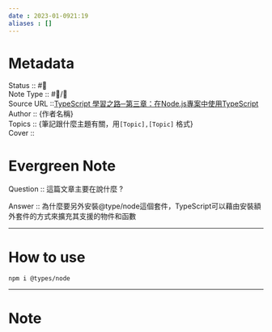 ```yaml
---
date : 2023-01-0921:19
aliases : []
---
```

# Metadata
Status :: #🌱 <br>
Note Type :: #📨/📝 <br>
Source URL ::[TypeScript 學習之路─第三章：在Node.js專案中使用TypeScript](https://magiclen.org/typescript-nodejs/)<br>
Author :: {作者名稱} <br>
Topics :: {筆記跟什麼主題有關，用`[Topic],[Topic]` 格式} <br>
Cover ::

# Evergreen Note

Question :: 這篇文章主要在說什麼 ?

Answer :: 為什麼要另外安裝@type/node這個套件，TypeScript可以藉由安裝額外套件的方式來擴充其支援的物件和函數

---

# How to use
```
npm i @types/node
```

---

# Note
